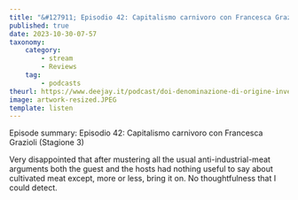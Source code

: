 ```yaml
---
title: "&#127911; Episodio 42: Capitalismo carnivoro con Francesca Grazioli (Stagione 3)"
published: true
date: 2023-10-30-07-57
taxonomy:
    category:
        - stream
        - Reviews
    tag:
        - podcasts
theurl: https://www.deejay.it/podcast/doi-denominazione-di-origine-inventata/stagione-1-di-doi-denominazione-di-origine-inventata/episodio-42-capitalismo-carnivoro-con-francesca-grazioli-stagione-3/
image: artwork-resized.JPEG
template: listen
---
```


Episode summary: Episodio 42: Capitalismo carnivoro con Francesca Grazioli (Stagione 3)

Very disappointed that after mustering all the usual anti-industrial-meat arguments both the guest and the hosts had nothing useful to say about cultivated meat except, more or less, bring it on. No thoughtfulness that I could detect.
